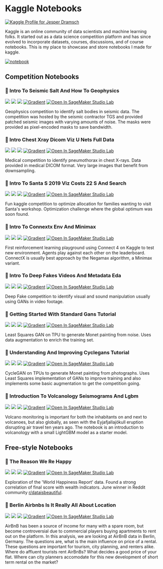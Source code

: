 # Kaggle Notebooks
[![Kaggle Profile for Jesper Dramsch](https://img.shields.io/badge/kaggle-jesperdramsch-blue)](https:dramsch.net/kaggle)

Kaggle is an online community of data scientists and machine learning folks. It started out as a data science competition platform and has since evolved to incorporate datasets, courses, discussions, and of course notebooks. This is my place to showcase and store notebooks I made for kaggle.

[![notebook](https://road-to-kaggle-grandmaster.vercel.app/api/badges/jesperdramsch/notebook)](https://www.kaggle.com/jesperdramsch/notebooks)

## Competition Notebooks
### 🥇 Intro To Seismic Salt And How To Geophysics 
 [![](https://img.shields.io/badge/view-notebook-orange)](notebooks-competition/intro-to-seismic-salt-and-how-to-geophysics.ipynb) [![](https://img.shields.io/badge/open-colab-yellow)](https://colab.research.google.com/github/jesperdramsch/kaggle-notebooks/blob/master/notebooks-competition/intro-to-seismic-salt-and-how-to-geophysics.ipynb) [![](https://img.shields.io/badge/kaggle-notebook-blue)](https://www.kaggle.com/jesperdramsch/intro-to-seismic-salt-and-how-to-geophysics) [![Gradient](https://assets.paperspace.io/img/gradient-badge.svg)](https://console.paperspace.com/github/jesperdramsch/kaggle-notebooks/blob/master/notebooks-competition/intro-to-seismic-salt-and-how-to-geophysics.ipynb) [![Open In SageMaker Studio Lab](https://studiolab.sagemaker.aws/studiolab.svg)](https://studiolab.sagemaker.aws/import/github/jesperdramsch/kaggle-notebooks/blob/master/notebooks-competition/intro-to-seismic-salt-and-how-to-geophysics.ipynb)

Geophysics competition to identify salt bodies in seismic data. The competition was hosted by the seismic contractor TGS and provided patched seismic images with varying amounts of noise. The masks were provided as pixel-encoded masks to save bandwidth.

### 🥇 Intro Chest Xray Dicom Viz U Nets Full Data 
 [![](https://img.shields.io/badge/view-notebook-orange)](notebooks-competition/intro-chest-xray-dicom-viz-u-nets-full-data.ipynb) [![](https://img.shields.io/badge/open-colab-yellow)](https://colab.research.google.com/github/jesperdramsch/kaggle-notebooks/blob/master/notebooks-competition/intro-chest-xray-dicom-viz-u-nets-full-data.ipynb) [![](https://img.shields.io/badge/kaggle-notebook-blue)](https://www.kaggle.com/jesperdramsch/intro-chest-xray-dicom-viz-u-nets-full-data) [![Gradient](https://assets.paperspace.io/img/gradient-badge.svg)](https://console.paperspace.com/github/jesperdramsch/kaggle-notebooks/blob/master/notebooks-competition/intro-chest-xray-dicom-viz-u-nets-full-data.ipynb) [![Open In SageMaker Studio Lab](https://studiolab.sagemaker.aws/studiolab.svg)](https://studiolab.sagemaker.aws/import/github/jesperdramsch/kaggle-notebooks/blob/master/notebooks-competition/intro-chest-xray-dicom-viz-u-nets-full-data.ipynb)

Medical competition to identify pneumothorax in chest X-rays. Data provided in medical DICOM format. Very large images that benefit from downsampling.

### 🥈 Intro To Santa S 2019 Viz Costs 22 S And Search 
 [![](https://img.shields.io/badge/view-notebook-orange)](notebooks-competition/intro-to-santa-s-2019-viz-costs-22-s-and-search.ipynb) [![](https://img.shields.io/badge/open-colab-yellow)](https://colab.research.google.com/github/jesperdramsch/kaggle-notebooks/blob/master/notebooks-competition/intro-to-santa-s-2019-viz-costs-22-s-and-search.ipynb) [![](https://img.shields.io/badge/kaggle-notebook-blue)](https://www.kaggle.com/jesperdramsch/intro-to-santa-s-2019-viz-costs-22-s-and-search) [![Gradient](https://assets.paperspace.io/img/gradient-badge.svg)](https://console.paperspace.com/github/jesperdramsch/kaggle-notebooks/blob/master/notebooks-competition/intro-to-santa-s-2019-viz-costs-22-s-and-search.ipynb) [![Open In SageMaker Studio Lab](https://studiolab.sagemaker.aws/studiolab.svg)](https://studiolab.sagemaker.aws/import/github/jesperdramsch/kaggle-notebooks/blob/master/notebooks-competition/intro-to-santa-s-2019-viz-costs-22-s-and-search.ipynb)

Fun kaggle competition to optimize allocation for families wanting to visit Santa's workshop. Optimization challenge where the global optimum was soon found.

### 🥈 Intro To Connextx Env And Minimax 
 [![](https://img.shields.io/badge/view-notebook-orange)](notebooks-competition/intro-to-connextx-env-and-minimax.ipynb) [![](https://img.shields.io/badge/open-colab-yellow)](https://colab.research.google.com/github/jesperdramsch/kaggle-notebooks/blob/master/notebooks-competition/intro-to-connextx-env-and-minimax.ipynb) [![](https://img.shields.io/badge/kaggle-notebook-blue)](https://www.kaggle.com/jesperdramsch/intro-to-connextx-env-and-minimax) [![Gradient](https://assets.paperspace.io/img/gradient-badge.svg)](https://console.paperspace.com/github/jesperdramsch/kaggle-notebooks/blob/master/notebooks-competition/intro-to-connextx-env-and-minimax.ipynb) [![Open In SageMaker Studio Lab](https://studiolab.sagemaker.aws/studiolab.svg)](https://studiolab.sagemaker.aws/import/github/jesperdramsch/kaggle-notebooks/blob/master/notebooks-competition/intro-to-connextx-env-and-minimax.ipynb)

First reinforcement learning playground using Connect 4 on Kaggle to test new environment. Agents play against each other on the leaderboard. ConnectX is usually best approach by the Negamax algorithm, a Minimax variant.

### 🥈 Intro To Deep Fakes Videos And Metadata Eda 
 [![](https://img.shields.io/badge/view-notebook-orange)](notebooks-competition/intro-to-deep-fakes-videos-and-metadata-eda.ipynb) [![](https://img.shields.io/badge/open-colab-yellow)](https://colab.research.google.com/github/jesperdramsch/kaggle-notebooks/blob/master/notebooks-competition/intro-to-deep-fakes-videos-and-metadata-eda.ipynb) [![](https://img.shields.io/badge/kaggle-notebook-blue)](https://www.kaggle.com/jesperdramsch/intro-to-deep-fakes-videos-and-metadata-eda) [![Gradient](https://assets.paperspace.io/img/gradient-badge.svg)](https://console.paperspace.com/github/jesperdramsch/kaggle-notebooks/blob/master/notebooks-competition/intro-to-deep-fakes-videos-and-metadata-eda.ipynb) [![Open In SageMaker Studio Lab](https://studiolab.sagemaker.aws/studiolab.svg)](https://studiolab.sagemaker.aws/import/github/jesperdramsch/kaggle-notebooks/blob/master/notebooks-competition/intro-to-deep-fakes-videos-and-metadata-eda.ipynb)

Deep Fake competition to identify visual and sound manipulation usually using GANs in video footage.

### 🥈 Getting Started With Standard Gans Tutorial 
 [![](https://img.shields.io/badge/view-notebook-orange)](notebooks-competition/getting-started-with-standard-gans-tutorial.ipynb) [![](https://img.shields.io/badge/open-colab-yellow)](https://colab.research.google.com/github/jesperdramsch/kaggle-notebooks/blob/master/notebooks-competition/getting-started-with-standard-gans-tutorial.ipynb) [![](https://img.shields.io/badge/kaggle-notebook-blue)](https://www.kaggle.com/jesperdramsch/getting-started-with-standard-gans-tutorial) [![Gradient](https://assets.paperspace.io/img/gradient-badge.svg)](https://console.paperspace.com/github/jesperdramsch/kaggle-notebooks/blob/master/notebooks-competition/getting-started-with-standard-gans-tutorial.ipynb) [![Open In SageMaker Studio Lab](https://studiolab.sagemaker.aws/studiolab.svg)](https://studiolab.sagemaker.aws/import/github/jesperdramsch/kaggle-notebooks/blob/master/notebooks-competition/getting-started-with-standard-gans-tutorial.ipynb)

Least Squares GAN on TPU to generate Monet painting from noise. Uses data augmentation to enrich the training set.

### 🥈 Understanding And Improving Cyclegans Tutorial 
 [![](https://img.shields.io/badge/view-notebook-orange)](notebooks-competition/understanding-and-improving-cyclegans-tutorial.ipynb) [![](https://img.shields.io/badge/open-colab-yellow)](https://colab.research.google.com/github/jesperdramsch/kaggle-notebooks/blob/master/notebooks-competition/understanding-and-improving-cyclegans-tutorial.ipynb) [![](https://img.shields.io/badge/kaggle-notebook-blue)](https://www.kaggle.com/jesperdramsch/understanding-and-improving-cyclegans-tutorial) [![Gradient](https://assets.paperspace.io/img/gradient-badge.svg)](https://console.paperspace.com/github/jesperdramsch/kaggle-notebooks/blob/master/notebooks-competition/understanding-and-improving-cyclegans-tutorial.ipynb) [![Open In SageMaker Studio Lab](https://studiolab.sagemaker.aws/studiolab.svg)](https://studiolab.sagemaker.aws/import/github/jesperdramsch/kaggle-notebooks/blob/master/notebooks-competition/understanding-and-improving-cyclegans-tutorial.ipynb)

CycleGAN on TPUs to generate Monet painting from photographs. Uses Least Squares implementation of GANs to improve training and also implements some basic augmentation to get the competition going.

### 🥇 Introduction To Volcanology Seismograms And Lgbm 
 [![](https://img.shields.io/badge/view-notebook-orange)](notebooks-competition/introduction-to-volcanology-seismograms-and-lgbm.ipynb) [![](https://img.shields.io/badge/open-colab-yellow)](https://colab.research.google.com/github/jesperdramsch/kaggle-notebooks/blob/master/notebooks-competition/introduction-to-volcanology-seismograms-and-lgbm.ipynb) [![](https://img.shields.io/badge/kaggle-notebook-blue)](https://www.kaggle.com/jesperdramsch/introduction-to-volcanology-seismograms-and-lgbm) [![Gradient](https://assets.paperspace.io/img/gradient-badge.svg)](https://console.paperspace.com/github/jesperdramsch/kaggle-notebooks/blob/master/notebooks-competition/introduction-to-volcanology-seismograms-and-lgbm.ipynb) [![Open In SageMaker Studio Lab](https://studiolab.sagemaker.aws/studiolab.svg)](https://studiolab.sagemaker.aws/import/github/jesperdramsch/kaggle-notebooks/blob/master/notebooks-competition/introduction-to-volcanology-seismograms-and-lgbm.ipynb)

Volcano monitoring is important for both the inhabitants on and next to volcanoes, but also globally, as seen with the Eyjafjallajökull eruption disrupting air travel ten years ago. The notebook is an introduction to volcanology with a small LightGBM model as a starter model.

## Free-style Notebooks
### 🥇 The Reason We Re Happy 
 [![](https://img.shields.io/badge/view-notebook-orange)](notebooks-freestyle/the-reason-we-re-happy.ipynb) [![](https://img.shields.io/badge/open-colab-yellow)](https://colab.research.google.com/github/jesperdramsch/kaggle-notebooks/blob/master/notebooks-freestyle/the-reason-we-re-happy.ipynb) [![](https://img.shields.io/badge/kaggle-notebook-blue)](https://www.kaggle.com/jesperdramsch/the-reason-we-re-happy) [![Gradient](https://assets.paperspace.io/img/gradient-badge.svg)](https://console.paperspace.com/github/jesperdramsch/kaggle-notebooks/blob/master/notebooks-freestyle/the-reason-we-re-happy.ipynb) [![Open In SageMaker Studio Lab](https://studiolab.sagemaker.aws/studiolab.svg)](https://studiolab.sagemaker.aws/import/github/jesperdramsch/kaggle-notebooks/blob/master/notebooks-freestyle/the-reason-we-re-happy.ipynb)

Exploration of the 'World Happiness Report' data. Found a strong correlation of final score with wealth indicators. June winner in Reddit community [r/dataisbeautiful](https://www.reddit.com/r/dataisbeautiful/comments/c89mz2/battle_dataviz_battle_for_the_month_of_july_2019/eskzdhd/).

### 🥉 Berlin Airbnbs Is It Really All About Location 
 [![](https://img.shields.io/badge/view-notebook-orange)](notebooks-freestyle/berlin-airbnbs-is-it-really-all-about-location.ipynb) [![](https://img.shields.io/badge/open-colab-yellow)](https://colab.research.google.com/github/jesperdramsch/kaggle-notebooks/blob/master/notebooks-freestyle/berlin-airbnbs-is-it-really-all-about-location.ipynb) [![](https://img.shields.io/badge/kaggle-notebook-blue)](https://www.kaggle.com/jesperdramsch/berlin-airbnbs-is-it-really-all-about-location) [![Gradient](https://assets.paperspace.io/img/gradient-badge.svg)](https://console.paperspace.com/github/jesperdramsch/kaggle-notebooks/blob/master/notebooks-freestyle/berlin-airbnbs-is-it-really-all-about-location.ipynb) [![Open In SageMaker Studio Lab](https://studiolab.sagemaker.aws/studiolab.svg)](https://studiolab.sagemaker.aws/import/github/jesperdramsch/kaggle-notebooks/blob/master/notebooks-freestyle/berlin-airbnbs-is-it-really-all-about-location.ipynb)

AirBnB has been a source of income for many with a spare room, but become controversial due to commercial players buying apartments to rent out on the platform. In this analysis, we are looking at AirBnB data in Berlin, Germany. The questions are, what is the main influence on price of a rental. These questions are important for tourism, city planning, and renters alike. Where do affluent tourists rent AirBnBs? What decides a good price of your flat. Where can city planners accomodate for this new development of short term rental on the market?

